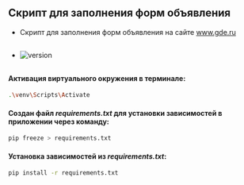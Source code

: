 ## Скрипт для заполнения форм объявления
* Скрипт для заполнения форм объявления на сайте www.gde.ru 
##
* ![version](https://img.shields.io/badge/Python-v_3.10-informational/?style=social&logo=Python)
##
#### Активация виртуального окружения в терминале:
```sh
.\venv\Scripts\Activate
```
#### Создан файл _requirements.txt_ для установки зависимостей в приложении через команду:
```sh
pip freeze > requirements.txt
```
#### Установка зависимостей из _requirements.txt_:
```sh
pip install -r requirements.txt
```